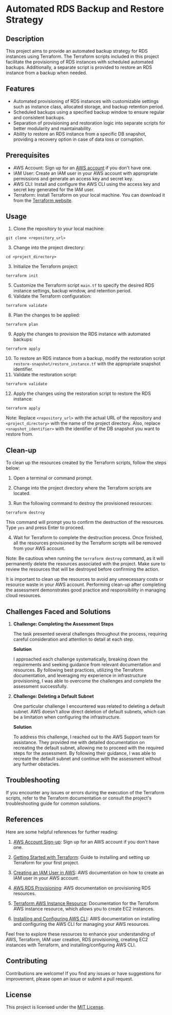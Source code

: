 # Automated RDS Backup and Restore Strategy

## Description
This project aims to provide an automated backup strategy for RDS instances using Terraform. The Terraform scripts included in this project facilitate the provisioning of RDS instances with scheduled automated backups. Additionally, a separate script is provided to restore an RDS instance from a backup when needed.

## Features

- Automated provisioning of RDS instances with customizable settings such as instance class, allocated storage, and backup retention period.
- Scheduled backups using a specified backup window to ensure regular and consistent backups.
- Separation of provisioning and restoration logic into separate scripts for better modularity and maintainability.
- Ability to restore an RDS instance from a specific DB snapshot, providing a recovery option in case of data loss or corruption.

## Prerequisites

- AWS Account: Sign up for an [AWS account](https://signin.aws.amazon.com/signin) if you don't have one.
- IAM User: Create an IAM user in your AWS account with appropriate permissions and generate an access key and secret key.
- AWS CLI: Install and configure the AWS CLI using the access key and secret key generated for the IAM user.
- Terraform: Install Terraform on your local machine. You can download it from the [Terraform website](https://www.terraform.io/downloads.html).

## Usage

1. Clone the repository to your local machine: 
```
git clone <repository_url>
```
3. Change into the project directory: 
```
cd <project_directory>
````
3. Initialize the Terraform project: 
 ```
terraform init
```
5. Customize the Terraform script `main.tf` to specify the desired RDS instance settings, backup window, and retention period.
6. Validate the Terraform configuration: 
```
terraform validate
```
8. Plan the changes to be applied: 
```
terraform plan
```
9. Apply the changes to provision the RDS instance with automated backups: 
```
terraform apply
```
10. To restore an RDS instance from a backup, modify the restoration script `restore-snapshot/restore_instance.tf` with the appropriate snapshot identifier.
11. Validate the restoration script: 
```
terraform validate 
```

12. Apply the changes using the restoration script to restore the RDS instance: 
```
terraform apply 
```
Note: Replace `<repository_url>` with the actual URL of the repository and `<project_directory>` with the name of the project directory. Also, replace `<snapshot_identifier>` with the identifier of the DB snapshot you want to restore from.

## Clean-up

To clean up the resources created by the Terraform scripts, follow the steps below:

1. Open a terminal or command prompt.

2. Change into the project directory where the Terraform scripts are located.

3. Run the following command to destroy the provisioned resources:
```
terraform destroy
```

This command will prompt you to confirm the destruction of the resources. Type `yes` and press Enter to proceed.

4. Wait for Terraform to complete the destruction process. Once finished, all the resources provisioned by the Terraform scripts will be removed from your AWS account.

Note: Be cautious when running the `terraform destroy` command, as it will permanently delete the resources associated with the project. Make sure to review the resources that will be destroyed before confirming the action.

It is important to clean up the resources to avoid any unnecessary costs or resource waste in your AWS account. Performing clean-up after completing the assessment demonstrates good practice and responsibility in managing cloud resources.



## Challenges Faced and Solutions

1. **Challenge: Completing the Assessment Steps**

   The task presented several challenges throughout the process, requiring careful consideration and attention to detail at each step.

   **Solution**

   I approached each challenge systematically, breaking down the requirements and seeking guidance from relevant documentation and resources. By following best practices, utilizing the Terraform documentation, and leveraging my experience in infrastructure provisioning, I was able to overcome the challenges and complete the assessment successfully.

2. **Challenge: Deleting a Default Subnet**

   One particular challenge I encountered was related to deleting a default subnet. AWS doesn't allow direct deletion of default subnets, which can be a limitation when configuring the infrastructure.

   **Solution**

   To address this challenge, I reached out to the AWS Support team for assistance. They provided me with detailed documentation on recreating the default subnet, allowing me to proceed with the required steps for the assessment. By following their guidance, I was able to recreate the default subnet and continue with the assessment without any further obstacles.

## Troubleshooting

If you encounter any issues or errors during the execution of the Terraform scripts, refer to the Terraform documentation or consult the project's troubleshooting guide for common solutions.

## References

Here are some helpful references for further reading:

1. [AWS Account Sign-up](https://aws.amazon.com/free/): Sign up for an AWS account if you don't have one.

2. [Getting Started with Terraform](https://learn.hashicorp.com/tutorials/terraform/aws-build?in=terraform/aws-get-started): Guide to installing and setting up Terraform for your first project.

3. [Creating an IAM User in AWS](https://docs.aws.amazon.com/IAM/latest/UserGuide/id_users_create.html): AWS documentation on how to create an IAM user in your AWS account.

4. [AWS RDS Provisioning](https://docs.aws.amazon.com/AmazonRDS/latest/UserGuide/Welcome.html): AWS documentation on provisioning RDS resources.

5. [Terraform AWS Instance Resource](https://registry.terraform.io/providers/hashicorp/aws/latest/docs/resources/instance): Documentation for the Terraform AWS instance resource, which allows you to create EC2 instances.

6. [Installing and Configuring AWS CLI](https://docs.aws.amazon.com/cli/latest/userguide/cli-configure-files.html): AWS documentation on installing and configuring the AWS CLI for managing your AWS resources.

Feel free to explore these resources to enhance your understanding of AWS, Terraform, IAM user creation, RDS provisioning, creating EC2 instances with Terraform, and installing/configuring AWS CLI.

## Contributing

Contributions are welcome! If you find any issues or have suggestions for improvement, please open an issue or submit a pull request.


## License

This project is licensed under the [MIT License](LICENSE).





